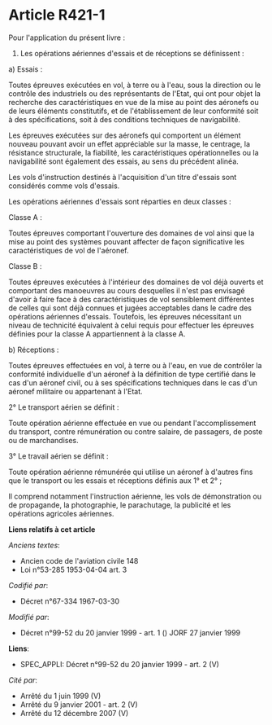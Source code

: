# Article R421-1

Pour l'application du présent livre :

1. Les opérations aériennes d'essais et de réceptions se définissent :

a) Essais :

Toutes épreuves exécutées en vol, à terre ou à l'eau, sous la direction ou le contrôle des industriels ou des représentants
de l'Etat, qui ont pour objet la recherche des caractéristiques en vue de la mise au point des aéronefs ou de leurs éléments
constitutifs, et de l'établissement de leur conformité soit à des spécifications, soit à des conditions techniques de
navigabilité.

Les épreuves exécutées sur des aéronefs qui comportent un élément nouveau pouvant avoir un effet appréciable sur la masse, le
centrage, la résistance structurale, la fiabilité, les caractéristiques opérationnelles ou la navigabilité sont également des
essais, au sens du précédent alinéa.

Les vols d'instruction destinés à l'acquisition d'un titre d'essais sont considérés comme vols d'essais.

Les opérations aériennes d'essais sont réparties en deux classes :

Classe A :

Toutes épreuves comportant l'ouverture des domaines de vol ainsi que la mise au point des systèmes pouvant affecter de façon
significative les caractéristiques de vol de l'aéronef.

Classe B :

Toutes épreuves exécutées à l'intérieur des domaines de vol déjà ouverts et comportant des manoeuvres au cours desquelles il
n'est pas envisagé d'avoir à faire face à des caractéristiques de vol sensiblement différentes de celles qui sont déjà
connues et jugées acceptables dans le cadre des opérations aériennes d'essais. Toutefois, les épreuves nécessitant un niveau
de technicité équivalent à celui requis pour effectuer les épreuves définies pour la classe A appartiennent à la classe A.

b) Réceptions :

Toutes épreuves effectuées en vol, à terre ou à l'eau, en vue de contrôler la conformité individuelle d'un aéronef à la
définition de type certifié dans le cas d'un aéronef civil, ou à ses spécifications techniques dans le cas d'un aéronef
militaire ou appartenant à l'Etat.

2° Le transport aérien se définit :

Toute opération aérienne effectuée en vue ou pendant l'accomplissement du transport, contre rémunération ou contre salaire,
de passagers, de poste ou de marchandises.

3° Le travail aérien se définit :

Toute opération aérienne rémunérée qui utilise un aéronef à d'autres fins que le transport ou les essais et réceptions
définis aux 1° et 2° ;

Il comprend notamment l'instruction aérienne, les vols de démonstration ou de propagande, la photographie, le parachutage, la
publicité et les opérations agricoles aériennes.

**Liens relatifs à cet article**

_Anciens textes_:

  - Ancien code de l'aviation civile 148
  - Loi n°53-285 1953-04-04 art. 3

_Codifié par_:

  - Décret n°67-334 1967-03-30

_Modifié par_:

  - Décret n°99-52 du 20 janvier 1999 - art. 1 () JORF 27 janvier 1999

**Liens**:

  - SPEC_APPLI: Décret n°99-52 du 20 janvier 1999 - art. 2 (V)

_Cité par_:

  - Arrêté du 1 juin 1999 (V)
  - Arrêté du 9 janvier 2001 - art. 2 (V)
  - Arrêté du 12 décembre 2007 (V)

